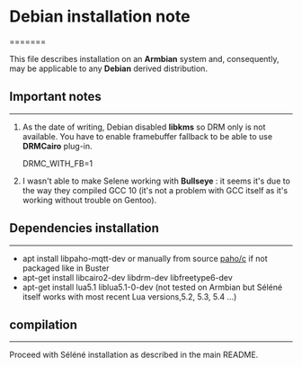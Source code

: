 # Debian installation note
=======

This file describes installation on an **Armbian** system and, consequently, may be applicable to any **Debian** derived distribution.

## Important notes
---

1. As the date of writing, Debian disabled **libkms** so DRM only is not available. You have to enable framebuffer fallback to be able to use **DRMCairo** plug-in.

    DRMC_WITH_FB=1

1. I wasn't able to make Selene working with **Bullseye** : it seems it's due to the way they compiled GCC 10 (it's not a problem with GCC itself as it's working without trouble on Gentoo).

## Dependencies installation
---

* apt install libpaho-mqtt-dev 
   or manually from source [paho/c](https://www.eclipse.org/paho/index.php?page=clients/c/index.php) if not packaged like in Buster
* apt-get install libcairo2-dev libdrm-dev libfreetype6-dev
* apt-get install lua5.1 liblua5.1-0-dev (not tested on Armbian but Séléné itself works with most recent Lua versions,5.2, 5.3, 5.4 ...)

## compilation
---

Proceed with Séléné installation as described in the main README.
